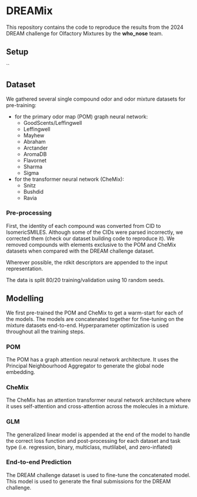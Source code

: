 # DREAMix
This repository contains the code to reproduce the results from the 2024 DREAM challenge for Olfactory Mixtures by the **who_nose** team.

## Setup
``

## Dataset
We gathered several single compound odor and odor mixture datasets for pre-training: 
- for the primary odor map (POM) graph neural network: 
    - GoodScents/Leffingwell
    - Leffingwell
    - Mayhew
    - Abraham
    - Arctander
    - AromaDB
    - Flavornet
    - Sharma
    - Sigma
- for the transformer neural network (CheMix):
    - Snitz
    - Bushdid
    - Ravia

### Pre-processing
First, the identity of each compound was converted from CID to IsomericSMILES. Although some of the CIDs were parsed incorrectly, we corrected them (check our dataset building code to reproduce it). We removed compounds with elements exclusive to the POM and CheMix datasets when compared with the DREAM challenge dataset.

Wherever possible, the rdkit descriptors are appended to the input representation.

The data is split 80/20 training/validation using 10 random seeds.

## Modelling
We first pre-trained the POM and CheMix to get a warm-start for each of the models. The models are concatenated together for fine-tuning on the mixture datasets end-to-end. Hyperparameter optimization is used throughout all the training steps.

### POM
The POM has a graph attention neural network architecture. It uses the Principal Neighbourhood Aggregator to generate the global node embedding.

### CheMix
The CheMix has an attention transformer neural network architecture where it uses self-attention and cross-attention across the molecules in a mixture.

### GLM
The generalized linear model is appended at the end of the model to handle the correct loss function and post-processing for each dataset and task type (i.e. regression, binary, multiclass, mutlilabel, and zero-inflated)

### End-to-end Prediction
The DREAM challenge dataset is used to fine-tune the concatenated model. This model is used to generate the final submissions for the DREAM challenge.
